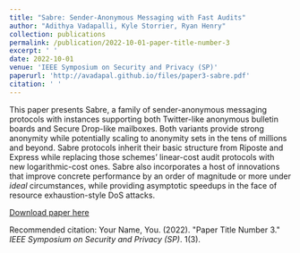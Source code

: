 ```yaml
---
title: "Sabre: Sender-Anonymous Messaging with Fast Audits"
author: "Adithya Vadapalli, Kyle Storrier, Ryan Henry"
collection: publications
permalink: /publication/2022-10-01-paper-title-number-3
excerpt: ' '
date: 2022-10-01
venue: 'IEEE Symposium on Security and Privacy (SP)'
paperurl: 'http://avadapal.github.io/files/paper3-sabre.pdf'
citation: ' '
---
```

This paper presents Sabre, a family of sender-anonymous messaging protocols with instances supporting both Twitter-like anonymous bulletin boards and Secure Drop-like mailboxes. Both variants provide strong anonymity while potentially scaling to anonymity sets in the tens of millions and beyond. Sabre protocols inherit their basic structure from Riposte and Express while replacing those schemes’ linear-cost audit protocols with new logarithmic-cost ones. Sabre also incorporates a host of innovations that improve concrete performance by an order of magnitude or more under _ideal_ circumstances, while providing asymptotic speedups in the face of resource exhaustion-style DoS attacks.

[Download paper here](http://avadapal.github.io/files/paper3-sabre.pdf) 

Recommended citation: Your Name, You. (2022). "Paper Title Number 3." <i>IEEE Symposium on Security and Privacy (SP)</i>. 1(3).